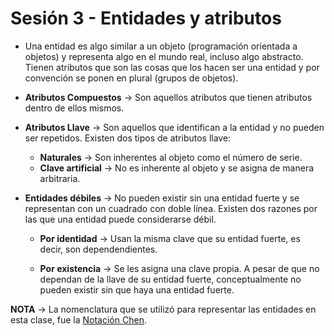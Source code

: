 # Sesión 3 - Entidades y atributos

* Una entidad es algo similar a un objeto (programación orientada a objetos) y representa algo en el mundo real, incluso algo abstracto. Tienen atributos que son las cosas que los hacen ser una entidad y por convención se ponen en plural (grupos de objetos).

* **Atributos Compuestos** &rarr; Son aquellos atributos que tienen atributos dentro de ellos mismos.

* **Atributos Llave** &rarr; Son aquellos que identifican a la entidad y no pueden ser repetidos. Existen dos tipos de atributos llave:

  * **Naturales** &rarr; Son inherentes al objeto como el número de serie.
  * **Clave artificial** &rarr; No es inherente al objeto y se asigna de manera arbitraria.

* **Entidades débiles** &rarr; No pueden existir sin una entidad fuerte y se representan con un cuadrado con doble línea. Existen dos razones por las que una entidad puede considerarse débil.

  * **Por identidad** &rarr; Usan la misma clave que su entidad fuerte, es decir, son dependendientes.

  * **Por existencia** &rarr; Se les asigna una clave propia. A pesar de que no dependan de la llave de su entidad fuerte, conceptualmente no pueden existir sin que haya una entidad fuerte.

**NOTA** &rarr; La nomenclatura que se utilizó para representar las entidades en esta clase, fue la [Notación Chen](https://de.wikipedia.org/wiki/Chen-Notation "Notación Chen").
